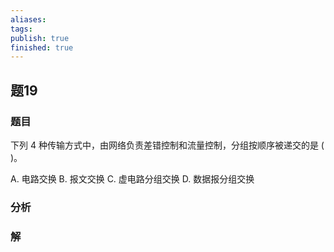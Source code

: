 ```yaml
---
aliases: 
tags: 
publish: true
finished: true
---
```

## 题19
### 题目
下列 4 种传输方式中，由网络负责差错控制和流量控制，分组按顺序被递交的是 ( )。

A. 电路交换 B. 报文交换 C. 虚电路分组交换 D. 数据报分组交换
### 分析

### 解
